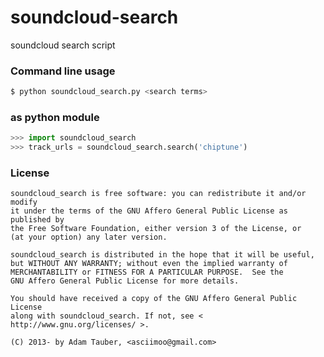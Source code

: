 soundcloud-search
=================

soundcloud search script


### Command line usage

```bash
$ python soundcloud_search.py <search terms>
```

### as python module

```python
>>> import soundcloud_search
>>> track_urls = soundcloud_search.search('chiptune')
```


### License

```
soundcloud_search is free software: you can redistribute it and/or modify
it under the terms of the GNU Affero General Public License as published by
the Free Software Foundation, either version 3 of the License, or
(at your option) any later version.

soundcloud_search is distributed in the hope that it will be useful,
but WITHOUT ANY WARRANTY; without even the implied warranty of
MERCHANTABILITY or FITNESS FOR A PARTICULAR PURPOSE.  See the
GNU Affero General Public License for more details.

You should have received a copy of the GNU Affero General Public License
along with soundcloud_search. If not, see < http://www.gnu.org/licenses/ >.

(C) 2013- by Adam Tauber, <asciimoo@gmail.com>
```
